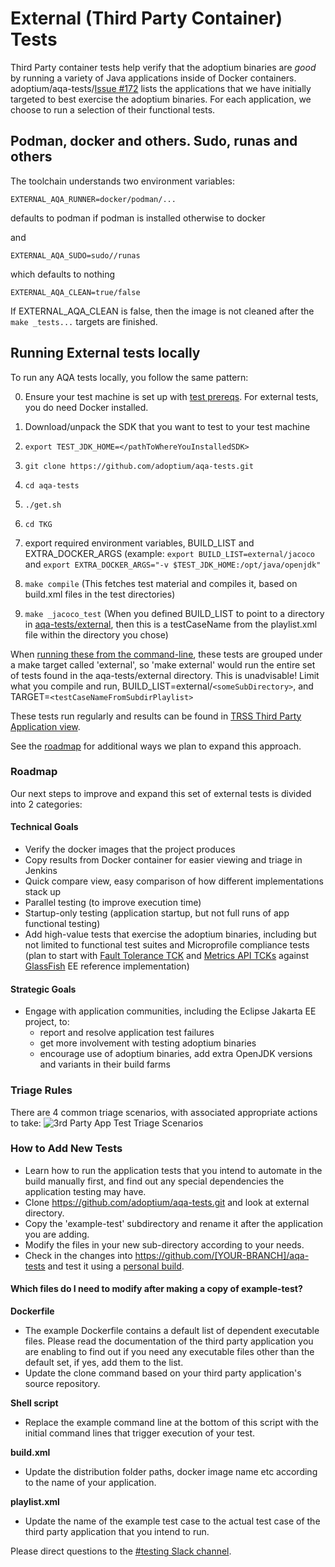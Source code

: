 # External (Third Party Container) Tests

Third Party container tests help verify that the adoptium binaries are *good* by running a variety of Java applications inside of Docker containers. adoptium/aqa-tests/[Issue #172](https://github.com/adoptium/aqa-tests/issues/172) lists the applications that we have initially targeted to best exercise the adoptium binaries.  For each application, we choose to run a selection of their functional tests.

## Podman, docker and others. Sudo, runas and others

The toolchain understands two environment variables:
```
EXTERNAL_AQA_RUNNER=docker/podman/...
```
defaults to podman if podman is installed otherwise to docker

and
```
EXTERNAL_AQA_SUDO=sudo//runas 
```
which defaults to nothing
```
EXTERNAL_AQA_CLEAN=true/false
```
If EXTERNAL_AQA_CLEAN is false, then the image is not cleaned after the `make _tests...` targets are finished.


## Running External tests locally
To run any AQA tests locally, you follow the same pattern:

0. Ensure your test machine is set up with [test prereqs](https://github.com/adoptium/aqa-tests/blob/master/doc/Prerequisites.md).  For external tests, you do need Docker installed.

1. Download/unpack the SDK that you want to test to your test machine
1. `export TEST_JDK_HOME=</pathToWhereYouInstalledSDK>`
1. `git clone https://github.com/adoptium/aqa-tests.git`
1. `cd aqa-tests`
1. `./get.sh`
1. `cd TKG`
1. export required environment variables, BUILD_LIST and EXTRA_DOCKER_ARGS (example: `export BUILD_LIST=external/jacoco` and `export EXTRA_DOCKER_ARGS="-v $TEST_JDK_HOME:/opt/java/openjdk"`
1. `make compile`              (This fetches test material and compiles it, based on build.xml files in the test directories)
1. `make _jacoco_test`   (When you defined BUILD_LIST to point to a directory in [aqa-tests/external](https://github.com/adoptium/aqa-tests/tree/master/external), then this is a testCaseName from the playlist.xml file within the directory you chose)


When [running these from the command-line](https://github.com/adoptium/aqa-tests/blob/master/doc/userGuide.md#local-testing-via-make-targets-on-the-commandline), these tests are grouped under a make target called 'external', so 'make external' would run the entire set of tests found in the aqa-tests/external directory.  This is unadvisable!  Limit what you compile and run, BUILD_LIST=external/`<someSubDirectory>`, and TARGET=`<testCaseNameFromSubdirPlaylist>`

These tests run regularly and results can be found in [TRSS Third Party Application view](https://trss.adoptopenjdk.net/ThirdPartyAppView).

See the [roadmap](https://github.com/adoptium/aqa-tests/tree/master/external#roadmap) for additional ways we plan to expand this approach.

### Roadmap
Our next steps to improve and expand this set of external tests is divided into 2 categories:
#### Technical Goals
- Verify the docker images that the project produces
- Copy results from Docker container for easier viewing and triage in Jenkins
- Quick compare view, easy comparison of how different implementations stack up
- Parallel testing (to improve execution time)
- Startup-only testing (application startup, but not full runs of app functional testing)
- Add high-value tests that exercise the adoptium binaries, including but not limited to functional test suites and Microprofile compliance tests (plan to start with [Fault Tolerance TCK](https://github.com/eclipse-openj9/microprofile-fault-tolerance/blob/master/tck/running_the_tck.asciidoc) and [Metrics API TCKs](https://github.com/eclipse-openj9/microprofile-metrics/blob/master/tck/running_the_tck.asciidoc) against [GlassFish](https://javaee.github.io/glassfish/) EE reference implementation)

#### Strategic Goals
- Engage with application communities, including the Eclipse Jakarta EE project, to:
    - report and resolve application test failures
    - get more involvement with testing adoptium binaries
    - encourage use of adoptium binaries, add extra OpenJDK versions and variants in their build farms

### Triage Rules
There are 4 common triage scenarios, with associated appropriate actions to take:
![3rd Party App Test Triage Scenarios](../doc/diagrams/appTestTriageScenarios.png)

### How to Add New Tests
- Learn how to run the application tests that you intend to automate in the build manually first, and find out any special dependencies the application testing may have.
- Clone https://github.com/adoptium/aqa-tests.git and look at external directory.
- Copy the 'example-test' subdirectory and rename it after the application you are adding.
- Modify the files in your new sub-directory according to your needs.
- Check in the changes into https://github.com/[YOUR-BRANCH]/aqa-tests and test it using a <a href="https://github.com/adoptium/aqa-tests/wiki/How-to-Run-a-Personal-Test-Build-on-Jenkins">personal build</a>.

#### Which files do I need to modify after making a copy of example-test?

**Dockerfile**
- The example Dockerfile contains a default list of dependent executable files. Please read the documentation of the third party application you are enabling to find out if you need any executable files other than the default set, if yes, add them to the list.
- Update the clone command based on your third party application's source repository.

 **Shell script**
- Replace the example command line at the bottom of this script with the initial command lines that trigger execution of your test.

**build.xml**
- Update the distribution folder paths, docker image name etc according to the name of your application.

**playlist.xml**
- Update the name of the example test case to the actual test case of the third party application that you intend to run.

Please direct questions to the [#testing Slack channel](https://adoptium.slack.com/archives/C5219G28G).
